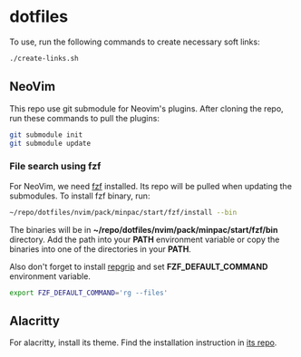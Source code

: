 # dotfiles

To use, run the following commands to create necessary soft links:

```bash
./create-links.sh
```

## NeoVim

This repo use git submodule for Neovim's plugins. After cloning the repo,
run these commands to pull the plugins:

```bash
git submodule init
git submodule update
```

### File search using fzf

For NeoVim, we need [fzf](https://github.com/junegunn/fzf) installed. Its repo
will be pulled when updating the submodules. To install fzf binary, run:

```bash
~/repo/dotfiles/nvim/pack/minpac/start/fzf/install --bin
```

The binaries will be in **~/repo/dotfiles/nvim/pack/minpac/start/fzf/bin** directory.
Add the path into your **PATH** environment variable or copy the binaries into
one of the directories in your **PATH**.

Also don't forget to install [repgrip](https://github.com/BurntSushi/ripgrep#installation)
and set **FZF_DEFAULT_COMMAND** environment variable.

```bash
export FZF_DEFAULT_COMMAND='rg --files'
```

## Alacritty

For alacritty, install its theme. Find the installation instruction in [its
repo](https://github.com/alacritty/alacritty-theme).

